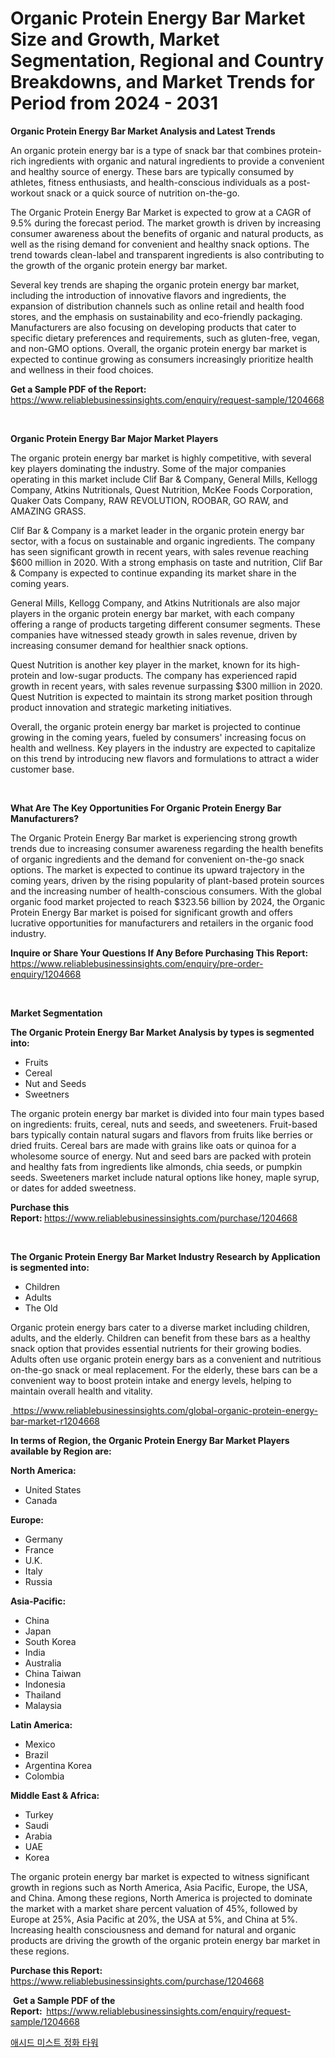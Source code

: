 <p><h1>Organic Protein Energy Bar Market Size and Growth, Market Segmentation, Regional and Country Breakdowns, and Market Trends for Period from 2024 -  2031</h1></p><p><strong>Organic Protein Energy Bar Market Analysis and Latest Trends</strong></p>
<p><p>An organic protein energy bar is a type of snack bar that combines protein-rich ingredients with organic and natural ingredients to provide a convenient and healthy source of energy. These bars are typically consumed by athletes, fitness enthusiasts, and health-conscious individuals as a post-workout snack or a quick source of nutrition on-the-go.</p><p>The Organic Protein Energy Bar Market is expected to grow at a CAGR of 9.5% during the forecast period. The market growth is driven by increasing consumer awareness about the benefits of organic and natural products, as well as the rising demand for convenient and healthy snack options. The trend towards clean-label and transparent ingredients is also contributing to the growth of the organic protein energy bar market.</p><p>Several key trends are shaping the organic protein energy bar market, including the introduction of innovative flavors and ingredients, the expansion of distribution channels such as online retail and health food stores, and the emphasis on sustainability and eco-friendly packaging. Manufacturers are also focusing on developing products that cater to specific dietary preferences and requirements, such as gluten-free, vegan, and non-GMO options. Overall, the organic protein energy bar market is expected to continue growing as consumers increasingly prioritize health and wellness in their food choices.</p></p>
<p><strong>Get a Sample PDF of the Report:&nbsp;</strong> <a href="https://www.reliablebusinessinsights.com/enquiry/request-sample/1204668">https://www.reliablebusinessinsights.com/enquiry/request-sample/1204668</a></p>
<p>&nbsp;</p>
<p><strong>Organic Protein Energy Bar Major Market Players</strong></p>
<p><p>The organic protein energy bar market is highly competitive, with several key players dominating the industry. Some of the major companies operating in this market include Clif Bar & Company, General Mills, Kellogg Company, Atkins Nutritionals, Quest Nutrition, McKee Foods Corporation, Quaker Oats Company, RAW REVOLUTION, ROOBAR, GO RAW, and AMAZING GRASS.</p><p>Clif Bar & Company is a market leader in the organic protein energy bar sector, with a focus on sustainable and organic ingredients. The company has seen significant growth in recent years, with sales revenue reaching $600 million in 2020. With a strong emphasis on taste and nutrition, Clif Bar & Company is expected to continue expanding its market share in the coming years.</p><p>General Mills, Kellogg Company, and Atkins Nutritionals are also major players in the organic protein energy bar market, with each company offering a range of products targeting different consumer segments. These companies have witnessed steady growth in sales revenue, driven by increasing consumer demand for healthier snack options.</p><p>Quest Nutrition is another key player in the market, known for its high-protein and low-sugar products. The company has experienced rapid growth in recent years, with sales revenue surpassing $300 million in 2020. Quest Nutrition is expected to maintain its strong market position through product innovation and strategic marketing initiatives.</p><p>Overall, the organic protein energy bar market is projected to continue growing in the coming years, fueled by consumers' increasing focus on health and wellness. Key players in the industry are expected to capitalize on this trend by introducing new flavors and formulations to attract a wider customer base.</p></p>
<p>&nbsp;</p>
<p><strong>What Are The Key Opportunities For Organic Protein Energy Bar Manufacturers?</strong></p>
<p><p>The Organic Protein Energy Bar market is experiencing strong growth trends due to increasing consumer awareness regarding the health benefits of organic ingredients and the demand for convenient on-the-go snack options. The market is expected to continue its upward trajectory in the coming years, driven by the rising popularity of plant-based protein sources and the increasing number of health-conscious consumers. With the global organic food market projected to reach $323.56 billion by 2024, the Organic Protein Energy Bar market is poised for significant growth and offers lucrative opportunities for manufacturers and retailers in the organic food industry.</p></p>
<p><strong>Inquire or Share Your Questions If Any Before Purchasing This Report:</strong> <a href="https://www.reliablebusinessinsights.com/enquiry/pre-order-enquiry/1204668">https://www.reliablebusinessinsights.com/enquiry/pre-order-enquiry/1204668</a></p>
<p>&nbsp;</p>
<p><strong>Market Segmentation</strong></p>
<p><strong>The Organic Protein Energy Bar Market Analysis by types is segmented into:</strong></p>
<p><ul><li>Fruits</li><li>Cereal</li><li>Nut and Seeds</li><li>Sweetners</li></ul></p>
<p><p>The organic protein energy bar market is divided into four main types based on ingredients: fruits, cereal, nuts and seeds, and sweeteners. Fruit-based bars typically contain natural sugars and flavors from fruits like berries or dried fruits. Cereal bars are made with grains like oats or quinoa for a wholesome source of energy. Nut and seed bars are packed with protein and healthy fats from ingredients like almonds, chia seeds, or pumpkin seeds. Sweeteners market include natural options like honey, maple syrup, or dates for added sweetness.</p></p>
<p><strong>Purchase this Report:&nbsp;</strong><a href="https://www.reliablebusinessinsights.com/purchase/1204668">https://www.reliablebusinessinsights.com/purchase/1204668</a></p>
<p>&nbsp;</p>
<p><strong>The Organic Protein Energy Bar Market Industry Research by Application is segmented into:</strong></p>
<p><ul><li>Children</li><li>Adults</li><li>The Old</li></ul></p>
<p><p>Organic protein energy bars cater to a diverse market including children, adults, and the elderly. Children can benefit from these bars as a healthy snack option that provides essential nutrients for their growing bodies. Adults often use organic protein energy bars as a convenient and nutritious on-the-go snack or meal replacement. For the elderly, these bars can be a convenient way to boost protein intake and energy levels, helping to maintain overall health and vitality.</p></p>
<p><a href="https://www.reliablebusinessinsights.com/global-organic-protein-energy-bar-market-r1204668">&nbsp;https://www.reliablebusinessinsights.com/global-organic-protein-energy-bar-market-r1204668</a></p>
<p><strong>In terms of Region, the Organic Protein Energy Bar Market Players available by Region are:</strong></p>
<p>
    <p> <strong> North America: </strong>
        <ul>
            <li>United States</li>
            <li>Canada</li>
        </ul>
        </p> 
    <p> <strong> Europe: </strong>
        <ul>
            <li>Germany</li>
            <li>France</li>
            <li>U.K.</li>
            <li>Italy</li>
            <li>Russia</li>
        </ul>
        </p> 
    <p> <strong> Asia-Pacific: </strong>
        <ul>
            <li>China</li>
            <li>Japan</li>
            <li>South Korea</li>
            <li>India</li>
            <li>Australia</li>
            <li>China Taiwan</li>
            <li>Indonesia</li>
            <li>Thailand</li>
            <li>Malaysia</li>
        </ul>
        </p> 
    <p> <strong> Latin America: </strong>
        <ul>
            <li>Mexico</li>
            <li>Brazil</li>
            <li>Argentina Korea</li>
            <li>Colombia</li>
        </ul>
        </p> 
    <p> <strong> Middle East & Africa: </strong>
        <ul>
            <li>Turkey</li>
            <li>Saudi</li>
            <li>Arabia</li>
            <li>UAE</li>
            <li>Korea</li>
        </ul>
    </p>
    </p>
<p><p>The organic protein energy bar market is expected to witness significant growth in regions such as North America, Asia Pacific, Europe, the USA, and China. Among these regions, North America is projected to dominate the market with a market share percent valuation of 45%, followed by Europe at 25%, Asia Pacific at 20%, the USA at 5%, and China at 5%. Increasing health consciousness and demand for natural and organic products are driving the growth of the organic protein energy bar market in these regions.</p></p>
<p><strong>Purchase this Report: </strong><a href="https://www.reliablebusinessinsights.com/purchase/1204668">https://www.reliablebusinessinsights.com/purchase/1204668</a></p>
<p>&nbsp;<strong>Get a Sample PDF of the Report:&nbsp;&nbsp;</strong><a href="https://www.reliablebusinessinsights.com/enquiry/request-sample/1204668">https://www.reliablebusinessinsights.com/enquiry/request-sample/1204668</a></p>
<p><strong></strong></p>
<p><p><a href="https://github.com/idcefvhkdut6/Market-Research-Report-List-2/blob/main/8164969106363.md">애시드 미스트 정화 타워</a></p></p>